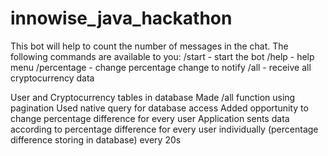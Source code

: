 # innowise_java_hackathon

This bot will help to count the number of messages in the chat.
The following commands are available to you:
  /start - start the bot
  /help - help menu
  /percentage - change percentage change to notify
  /all - receive all cryptocurrency data

User and Cryptocurrency tables in database 
Made /all function using pagination
Used native query for database access
Added opportunity to change percentage difference for every user
Application sents data according to percentage difference for every user individually (percentage difference storing in database) every 20s
